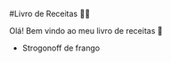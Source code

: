 

#Livro de Receitas :man_cook:

Olá! Bem vindo ao meu livro de receitas :wave:


* Strogonoff de frango

